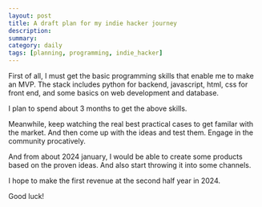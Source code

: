 ```yaml
---
layout: post
title: A draft plan for my indie hacker journey
description: 
summary: 
category: daily 
tags: [planning, programming, indie_hacker]
---
```

First of all, I must get the basic programming skills that enable me to make an MVP. The stack includes python for backend, javascript, html, css for front end, and some basics on web development and database.

I plan to spend about 3 months to get the above skills.

Meanwhile, keep watching the real best practical cases to get familar with the market. And then come up with the ideas and test them. Engage in the community procatively. 

And from about 2024 january, I would be able to create some products based on the proven ideas. And also start throwing it into some channels. 

I hope to make the first revenue at the second half year in 2024.

Good luck!
